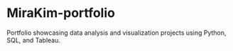 # MiraKim-portfolio
Portfolio showcasing data analysis and visualization projects using Python, SQL, and Tableau.
